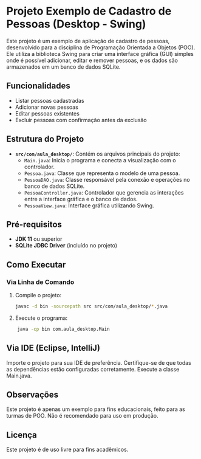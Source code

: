 # Projeto Exemplo de Cadastro de Pessoas (Desktop - Swing)

Este projeto é um exemplo de aplicação de cadastro de pessoas, desenvolvido para a disciplina de Programação Orientada a Objetos (POO). Ele utiliza a biblioteca Swing para criar uma interface gráfica (GUI) simples onde é possível adicionar, editar e remover pessoas, e os dados são armazenados em um banco de dados SQLite.

## Funcionalidades

- Listar pessoas cadastradas
- Adicionar novas pessoas
- Editar pessoas existentes
- Excluir pessoas com confirmação antes da exclusão

## Estrutura do Projeto

- **`src/com/aula_desktop/`**: Contém os arquivos principais do projeto:
  - `Main.java`: Inicia o programa e conecta a visualização com o controlador.
  - `Pessoa.java`: Classe que representa o modelo de uma pessoa.
  - `PessoaDAO.java`: Classe responsável pela conexão e operações no banco de dados SQLite.
  - `PessoaController.java`: Controlador que gerencia as interações entre a interface gráfica e o banco de dados.
  - `PessoaView.java`: Interface gráfica utilizando Swing.

## Pré-requisitos

- **JDK 11** ou superior
- **SQLite JDBC Driver** (incluído no projeto)

## Como Executar

### Via Linha de Comando

1. Compile o projeto:

    ```bash
    javac -d bin -sourcepath src src/com/aula_desktop/*.java
    ```

2. Execute o programa:

```bash
    java -cp bin com.aula_desktop.Main
```

## Via IDE (Eclipse, IntelliJ)

Importe o projeto para sua IDE de preferência.
Certifique-se de que todas as dependências estão configuradas corretamente.
Execute a classe Main.java.

## Observações

Este projeto é apenas um exemplo para fins educacionais, feito para as turmas de POO. Não é recomendado para uso em produção.

## Licença

Este projeto é de uso livre para fins acadêmicos.
